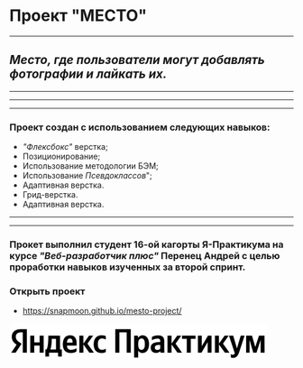 # **Проект "МЕСТО"**

___

## *Место, где пользователи могут добавлять фотографии и лайкать их.*


___
___
___

### Проект создан с использованием следующих навыков:
- _"Флексбокс"_ верстка;
- Позиционирование;
- Использование методологии БЭМ;
- Использование _Псевдоклассов_";
- Адаптивная верстка.
- Грид-верстка.
- Адаптивная верстка.
___
___
### Прокет выполнил студент 16-ой кагорты **Я-Практикума** на курсе _"Веб-разработчик плюс"_ Перенец Андрей с целью проработки навыков изученных за второй спринт.

### Открыть проект ###
- https://snapmoon.github.io/mesto-project/

![ya.prakti logo](images/logo_place_header.svg)
